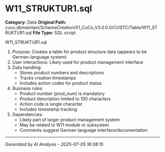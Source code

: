 # W11_STRUKTUR1.sql

**Category:** Data
**Original Path:** cuco.dbmaintain/SchemaCreation/01_CuCo_V3.0.0.0/CUSTC/Table/W11_STRUKTUR1.sql
**File Type:** SQL script

W11_STRUKTUR1.sql
1. Purpose: Creates a table for product structure data (appears to be German-language system)
2. User interactions: Likely used for product management interface
3. Data handling:
   - Stores product numbers and descriptions
   - Tracks creation timestamps
   - Includes action codes for product status
4. Business rules:
   - Product number (prod_num) is mandatory
   - Product description limited to 100 characters
   - Action code is single character
   - Includes timestamp tracking
5. Dependencies:
   - Likely part of larger product management system
   - May be related to W11 module or subsystem
   - Comments suggest German language interface/documentation

---
*Generated by AI Analysis - 2025-07-05 16:38:15*
